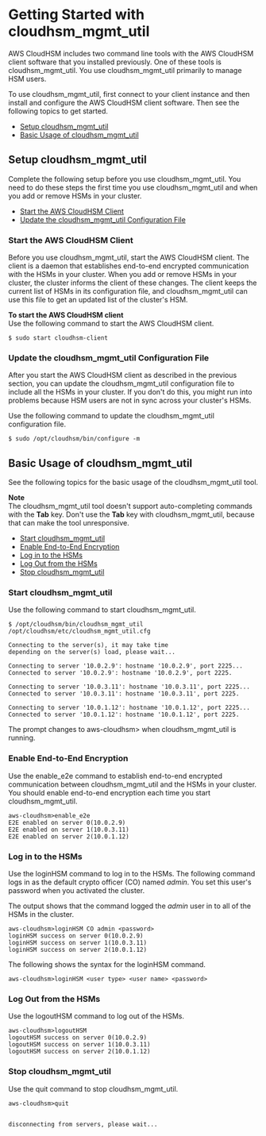 # Getting Started with cloudhsm\_mgmt\_util<a name="cloudhsm_mgmt_util"></a>

AWS CloudHSM includes two command line tools with the AWS CloudHSM client software that you installed previously\. One of these tools is cloudhsm\_mgmt\_util\. You use cloudhsm\_mgmt\_util primarily to manage HSM users\.

To use cloudhsm\_mgmt\_util, first connect to your client instance and then install and configure the AWS CloudHSM client software\. Then see the following topics to get started\.


+ [Setup cloudhsm\_mgmt\_util](#cloudhsm_mgmt_util-setup)
+ [Basic Usage of cloudhsm\_mgmt\_util](#cloudhsm_mgmt_util-basics)

## Setup cloudhsm\_mgmt\_util<a name="cloudhsm_mgmt_util-setup"></a>

Complete the following setup before you use cloudhsm\_mgmt\_util\. You need to do these steps the first time you use cloudhsm\_mgmt\_util and when you add or remove HSMs in your cluster\.


+ [Start the AWS CloudHSM Client](#cloudhsm_mgmt_util-start-cloudhsm-client)
+ [Update the cloudhsm\_mgmt\_util Configuration File](#cloudhsm_mgmt_util-update-configuration)

### Start the AWS CloudHSM Client<a name="cloudhsm_mgmt_util-start-cloudhsm-client"></a>

Before you use cloudhsm\_mgmt\_util, start the AWS CloudHSM client\. The client is a daemon that establishes end\-to\-end encrypted communication with the HSMs in your cluster\. When you add or remove HSMs in your cluster, the cluster informs the client of these changes\. The client keeps the current list of HSMs in its configuration file, and cloudhsm\_mgmt\_util can use this file to get an updated list of the cluster's HSM\.

**To start the AWS CloudHSM client**  
Use the following command to start the AWS CloudHSM client\.

```
$ sudo start cloudhsm-client
```

### Update the cloudhsm\_mgmt\_util Configuration File<a name="cloudhsm_mgmt_util-update-configuration"></a>

After you start the AWS CloudHSM client as described in the previous section, you can update the cloudhsm\_mgmt\_util configuration file to include all the HSMs in your cluster\. If you don't do this, you might run into problems because HSM users are not in sync across your cluster's HSMs\.

Use the following command to update the cloudhsm\_mgmt\_util configuration file\.

```
$ sudo /opt/cloudhsm/bin/configure -m
```

## Basic Usage of cloudhsm\_mgmt\_util<a name="cloudhsm_mgmt_util-basics"></a>

See the following topics for the basic usage of the cloudhsm\_mgmt\_util tool\.

**Note**  
The cloudhsm\_mgmt\_util tool doesn't support auto\-completing commands with the **Tab** key\. Don't use the **Tab** key with cloudhsm\_mgmt\_util, because that can make the tool unresponsive\.


+ [Start cloudhsm\_mgmt\_util](#cloudhsm_mgmt_util-start)
+ [Enable End\-to\-End Encryption](#cloudhsm_mgmt_util-enable_e2e)
+ [Log in to the HSMs](#cloudhsm_mgmt_util-log-in)
+ [Log Out from the HSMs](#cloudhsm_mgmt_util-log-out)
+ [Stop cloudhsm\_mgmt\_util](#cloudhsm_mgmt_util-stop)

### Start cloudhsm\_mgmt\_util<a name="cloudhsm_mgmt_util-start"></a>

Use the following command to start cloudhsm\_mgmt\_util\.

```
$ /opt/cloudhsm/bin/cloudhsm_mgmt_util /opt/cloudhsm/etc/cloudhsm_mgmt_util.cfg

Connecting to the server(s), it may take time
depending on the server(s) load, please wait...

Connecting to server '10.0.2.9': hostname '10.0.2.9', port 2225...
Connected to server '10.0.2.9': hostname '10.0.2.9', port 2225.

Connecting to server '10.0.3.11': hostname '10.0.3.11', port 2225...
Connected to server '10.0.3.11': hostname '10.0.3.11', port 2225.

Connecting to server '10.0.1.12': hostname '10.0.1.12', port 2225...
Connected to server '10.0.1.12': hostname '10.0.1.12', port 2225.
```

The prompt changes to aws\-cloudhsm> when cloudhsm\_mgmt\_util is running\.

### Enable End\-to\-End Encryption<a name="cloudhsm_mgmt_util-enable_e2e"></a>

Use the enable\_e2e command to establish end\-to\-end encrypted communication between cloudhsm\_mgmt\_util and the HSMs in your cluster\. You should enable end\-to\-end encryption each time you start cloudhsm\_mgmt\_util\.

```
aws-cloudhsm>enable_e2e
E2E enabled on server 0(10.0.2.9)
E2E enabled on server 1(10.0.3.11)
E2E enabled on server 2(10.0.1.12)
```

### Log in to the HSMs<a name="cloudhsm_mgmt_util-log-in"></a>

Use the loginHSM command to log in to the HSMs\. The following command logs in as the default crypto officer \(CO\) named *admin*\. You set this user's password when you activated the cluster\.

The output shows that the command logged the *admin* user in to all of the HSMs in the cluster\.

```
aws-cloudhsm>loginHSM CO admin <password>
loginHSM success on server 0(10.0.2.9)
loginHSM success on server 1(10.0.3.11)
loginHSM success on server 2(10.0.1.12)
```

The following shows the syntax for the loginHSM command\.

```
aws-cloudhsm>loginHSM <user type> <user name> <password>
```

### Log Out from the HSMs<a name="cloudhsm_mgmt_util-log-out"></a>

Use the logoutHSM command to log out of the HSMs\.

```
aws-cloudhsm>logoutHSM
logoutHSM success on server 0(10.0.2.9)
logoutHSM success on server 1(10.0.3.11)
logoutHSM success on server 2(10.0.1.12)
```

### Stop cloudhsm\_mgmt\_util<a name="cloudhsm_mgmt_util-stop"></a>

Use the quit command to stop cloudhsm\_mgmt\_util\.

```
aws-cloudhsm>quit


disconnecting from servers, please wait...
```